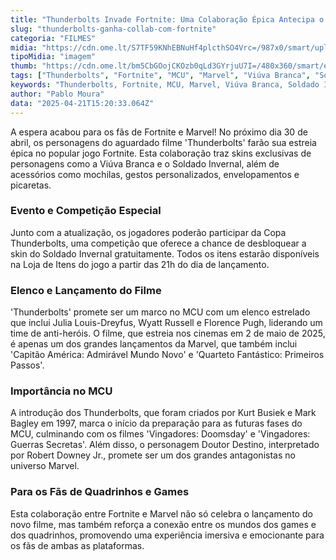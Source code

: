 ```yaml
---
title: "Thunderbolts Invade Fortnite: Uma Colaboração Épica Antecipa o Novo Filme da Marvel"
slug: "thunderbolts-ganha-collab-com-fortnite"
categoria: "FILMES"
midia: "https://cdn.ome.lt/S7TF59KNhEBNuHf4plcthSO4Vrc=/987x0/smart/uploads/conteudo/fotos/OMELETE_CAPA_-_2025-04-21T113938.844.png"
tipoMidia: "imagem"
thumb: "https://cdn.ome.lt/bm5CbGOojCKOzb0qLd3GYrjuU7I=/480x360/smart/extras/conteudos/omelete_THUMB_-_2025-04-21T114227.302.png"
tags: ["Thunderbolts", "Fortnite", "MCU", "Marvel", "Viúva Branca", "Soldado Invernal", "skins Fortnite", "Copa Thunderbolts", "lançamento de filme", "jogos e filmes", "colaboração Fortnite Marvel"]
keywords: "Thunderbolts, Fortnite, MCU, Marvel, Viúva Branca, Soldado Invernal, skins Fortnite, Copa Thunderbolts, lançamento de filme, jogos e filmes, colaboração Fortnite Marvel"
author: "Pablo Moura"
data: "2025-04-21T15:20:33.064Z"
---
```


A espera acabou para os fãs de Fortnite e Marvel! No próximo dia 30 de abril, os personagens do aguardado filme 'Thunderbolts' farão sua estreia épica no popular jogo Fortnite. Esta colaboração traz skins exclusivas de personagens como a Viúva Branca e o Soldado Invernal, além de acessórios como mochilas, gestos personalizados, envelopamentos e picaretas.

### Evento e Competição Especial

Junto com a atualização, os jogadores poderão participar da Copa Thunderbolts, uma competição que oferece a chance de desbloquear a skin do Soldado Invernal gratuitamente. Todos os itens estarão disponíveis na Loja de Itens do jogo a partir das 21h do dia de lançamento.

### Elenco e Lançamento do Filme

'Thunderbolts' promete ser um marco no MCU com um elenco estrelado que inclui Julia Louis-Dreyfus, Wyatt Russell e Florence Pugh, liderando um time de anti-heróis. O filme, que estreia nos cinemas em 2 de maio de 2025, é apenas um dos grandes lançamentos da Marvel, que também inclui 'Capitão América: Admirável Mundo Novo' e 'Quarteto Fantástico: Primeiros Passos'.

### Importância no MCU

A introdução dos Thunderbolts, que foram criados por Kurt Busiek e Mark Bagley em 1997, marca o início da preparação para as futuras fases do MCU, culminando com os filmes 'Vingadores: Doomsday' e 'Vingadores: Guerras Secretas'. Além disso, o personagem Doutor Destino, interpretado por Robert Downey Jr., promete ser um dos grandes antagonistas no universo Marvel.

### Para os Fãs de Quadrinhos e Games

Esta colaboração entre Fortnite e Marvel não só celebra o lançamento do novo filme, mas também reforça a conexão entre os mundos dos games e dos quadrinhos, promovendo uma experiência imersiva e emocionante para os fãs de ambas as plataformas.